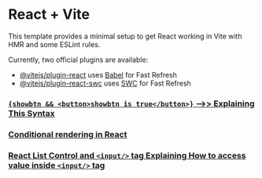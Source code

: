 # React + Vite

This template provides a minimal setup to get React working in Vite with HMR and some ESLint rules.

Currently, two official plugins are available:

- [@vitejs/plugin-react](https://github.com/vitejs/vite-plugin-react/blob/main/packages/plugin-react/README.md) uses [Babel](https://babeljs.io/) for Fast Refresh
- [@vitejs/plugin-react-swc](https://github.com/vitejs/vite-plugin-react-swc) uses [SWC](https://swc.rs/) for Fast Refresh

### [`{showbtn && <button>showbtn is true</button>}` -->> Explaining This Syntax](https://chatgpt.com/share/6768f0df-2dbc-8011-b8bb-2ca143808399)
### [Conditional rendering in React](https://chatgpt.com/share/6768f12b-8a14-8011-990d-366d33152721)
### [React List Control and `<input/>` tag Explaining How to access value inside `<input/>` tag](https://chatgpt.com/share/6768f1f7-f3e8-8011-b33d-14c9d4c76ccd)